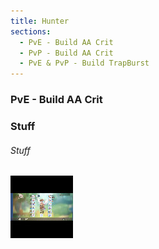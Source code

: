 ```yaml
---
title: Hunter
sections:
  - PvE - Build AA Crit
  - PvP - Build AA Crit
  - PvE & PvP - Build TrapBurst
---
```


### PvE - Build AA Crit 

### Stuff

<div class="row">
 <div class="col-md-3 col-sm-3 col-xs-6">

###### Stuff

  <div class="screenshot-holder">
   <a href="assets/images/jobs/hunter/Hunter_PvE_AA_Crit_Build.png" data-toggle="lightbox"><img class="img-responsive" src="assets/images/jobs/hunter/Hunter_PvE_AA_Crit_Build_thumb.jpg" alt="screenshot" /></a>
   <a class="mask" href="assets/images/jobs/hunter/Hunter_PvE_AA_Crit_Build.png" data-toggle="lightbox"><i class="icon fa fa-search-plus"></i></a>
  </div>
 </div>
</div>
